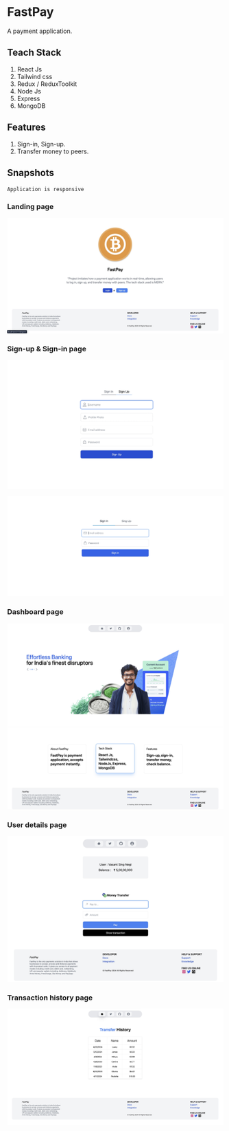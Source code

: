 # FastPay

A payment application.

## Teach Stack

1. React Js
2. Tailwind css
3. Redux / ReduxToolkit
4. Node Js
5. Express
6. MongoDB

## Features

1. Sign-in, Sign-up.
2. Transfer money to peers.

## Snapshots

    Application is responsive

### Landing page

![alt text](./client/src/assets//snapshot/landingPage.jpeg)

### Sign-up & Sign-in page

![alt text ](./client/src/assets/snapshot/sign-up.jpeg)

![alt text](./client/src/assets/snapshot/sign-in.jpeg)

### Dashboard page

![alt text](./client/src/assets/snapshot/dashboard-1.jpeg)
![al text](./client/src/assets/snapshot/dashboard-2.jpeg)

### User details page

![alt text](./client/src/assets//snapshot/user-detail.jpeg)

### Transaction history page

![alt text](./client/src/assets/snapshot/transfer-history.jpeg)
